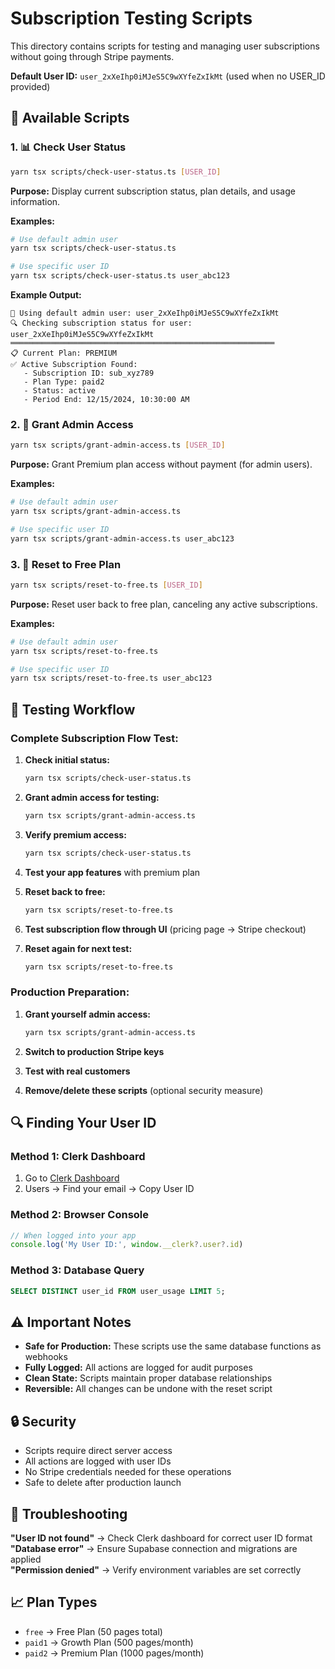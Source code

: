 # Subscription Testing Scripts

This directory contains scripts for testing and managing user subscriptions without going through Stripe payments.

**Default User ID:** `user_2xXeIhp0iMJeS5C9wXYfeZxIkMt` (used when no USER_ID provided)

## 🧰 Available Scripts

### 1. 📊 Check User Status
```bash
yarn tsx scripts/check-user-status.ts [USER_ID]
```
**Purpose:** Display current subscription status, plan details, and usage information.

**Examples:**
```bash
# Use default admin user
yarn tsx scripts/check-user-status.ts

# Use specific user ID
yarn tsx scripts/check-user-status.ts user_abc123
```

**Example Output:**
```
🎯 Using default admin user: user_2xXeIhp0iMJeS5C9wXYfeZxIkMt
🔍 Checking subscription status for user: user_2xXeIhp0iMJeS5C9wXYfeZxIkMt
═══════════════════════════════════════════════════════════
📋 Current Plan: PREMIUM
✅ Active Subscription Found:
   - Subscription ID: sub_xyz789
   - Plan Type: paid2
   - Status: active
   - Period End: 12/15/2024, 10:30:00 AM
```

### 2. 🚀 Grant Admin Access
```bash
yarn tsx scripts/grant-admin-access.ts [USER_ID]
```
**Purpose:** Grant Premium plan access without payment (for admin users).

**Examples:**
```bash
# Use default admin user
yarn tsx scripts/grant-admin-access.ts

# Use specific user ID
yarn tsx scripts/grant-admin-access.ts user_abc123
```

### 3. 🔄 Reset to Free Plan
```bash
yarn tsx scripts/reset-to-free.ts [USER_ID]
```
**Purpose:** Reset user back to free plan, canceling any active subscriptions.

**Examples:**
```bash
# Use default admin user
yarn tsx scripts/reset-to-free.ts

# Use specific user ID
yarn tsx scripts/reset-to-free.ts user_abc123
```

## 🧪 Testing Workflow

### Complete Subscription Flow Test:

1. **Check initial status:**
   ```bash
   yarn tsx scripts/check-user-status.ts
   ```

2. **Grant admin access for testing:**
   ```bash
   yarn tsx scripts/grant-admin-access.ts
   ```

3. **Verify premium access:**
   ```bash
   yarn tsx scripts/check-user-status.ts
   ```

4. **Test your app features** with premium plan

5. **Reset back to free:**
   ```bash
   yarn tsx scripts/reset-to-free.ts
   ```

6. **Test subscription flow through UI** (pricing page → Stripe checkout)

7. **Reset again for next test:**
   ```bash
   yarn tsx scripts/reset-to-free.ts
   ```

### Production Preparation:

1. **Grant yourself admin access:**
   ```bash
   yarn tsx scripts/grant-admin-access.ts
   ```

2. **Switch to production Stripe keys**

3. **Test with real customers**

4. **Remove/delete these scripts** (optional security measure)

## 🔍 Finding Your User ID

### Method 1: Clerk Dashboard
1. Go to [Clerk Dashboard](https://dashboard.clerk.com)
2. Users → Find your email → Copy User ID

### Method 2: Browser Console
```javascript
// When logged into your app
console.log('My User ID:', window.__clerk?.user?.id)
```

### Method 3: Database Query
```sql
SELECT DISTINCT user_id FROM user_usage LIMIT 5;
```

## ⚠️ Important Notes

- **Safe for Production:** These scripts use the same database functions as webhooks
- **Fully Logged:** All actions are logged for audit purposes  
- **Clean State:** Scripts maintain proper database relationships
- **Reversible:** All changes can be undone with the reset script

## 🔒 Security

- Scripts require direct server access
- All actions are logged with user IDs
- No Stripe credentials needed for these operations
- Safe to delete after production launch

## 🐛 Troubleshooting

**"User ID not found"** → Check Clerk dashboard for correct user ID format  
**"Database error"** → Ensure Supabase connection and migrations are applied  
**"Permission denied"** → Verify environment variables are set correctly  

## 📈 Plan Types

- `free` → Free Plan (50 pages total)
- `paid1` → Growth Plan (500 pages/month) 
- `paid2` → Premium Plan (1000 pages/month) 